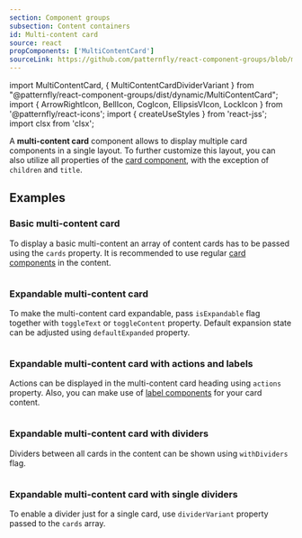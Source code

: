 ```yaml
---
section: Component groups
subsection: Content containers
id: Multi-content card
source: react
propComponents: ['MultiContentCard']
sourceLink: https://github.com/patternfly/react-component-groups/blob/main/packages/module/patternfly-docs/content/extensions/component-groups/examples/MultiContentCard/MultiContentCard.md
---
```


import MultiContentCard, { MultiContentCardDividerVariant } from "@patternfly/react-component-groups/dist/dynamic/MultiContentCard";
import { ArrowRightIcon, BellIcon, CogIcon, EllipsisVIcon, LockIcon } from '@patternfly/react-icons';
import { createUseStyles } from 'react-jss';
import clsx from 'clsx';

A **multi-content card** component allows to display multiple card components in a single layout. To further customize this layout, you can also utilize all properties of the [card component](/components/card), with the exception of `children` and `title`.

## Examples

### Basic multi-content card

To display a basic multi-content an array of content cards has to be passed using the `cards` property. It is recommended to use regular [card components](/components/card) in the content.

```js file="./MultiContentCardExample.tsx"

```

### Expandable multi-content card

To make the multi-content card expandable, pass `isExpandable` flag together with `toggleText` or `toggleContent` property. Default expansion state can be adjusted using `defaultExpanded` property.

```js file="./MultiContentCardExpandableExample.tsx"

```

### Expandable multi-content card with actions and labels

Actions can be displayed in the multi-content card heading using `actions` property. Also, you can make use of [label components](/components/label) for your card content.

```js file="./MultiContentCardExpandableActionsExample.tsx"

```

### Expandable multi-content card with dividers

Dividers between all cards in the content can be shown using `withDividers` flag. 

```js file="./MultiContentCardExpandableDividerExample.tsx"

```

### Expandable multi-content card with single dividers

To enable a divider just for a single card, use `dividerVariant` property passed to the `cards` array. 

```js file="./MultiContentCardExpandableSingleDividerExample.tsx"

```
